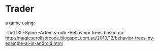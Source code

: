 Trader
======
a game using:

-libGDX
-Spine
-Artemis-odb
-Behaviour trees based on: http://magicscrollsofcode.blogspot.com.au/2010/12/behavior-trees-by-example-ai-in-android.html
